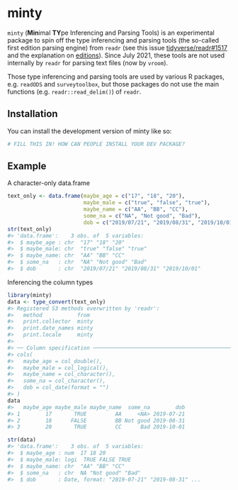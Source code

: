 
<!-- README.md is generated from README.Rmd. Please edit that file -->

# minty

<!-- badges: start -->

<!-- badges: end -->

`minty` (**Min**imal **TY**pe Inferencing and Parsing Tools) is an
experimental package to spin off the type inferencing and parsing tools
(the so-called first edition parsing engine) from `readr` (see this
issue
[tidyverse/readr\#1517](https://github.com/tidyverse/readr/issues/1517)
and the explanation on
[editions](https://github.com/tidyverse/readr?tab=readme-ov-file#editions)).
Since July 2021, these tools are not used internally by `readr` for
parsing text files (now by `vroom`).

Those type inferencing and parsing tools are used by various R packages,
e.g. `readODS` and `surveytoolbox`, but those packages do not use the
main functions (e.g. `readr::read_delim()`) of `readr`.

## Installation

You can install the development version of minty like so:

``` r
# FILL THIS IN! HOW CAN PEOPLE INSTALL YOUR DEV PACKAGE?
```

## Example

A character-only data.frame

``` r
text_only <- data.frame(maybe_age = c("17", "18", "20"),
                        maybe_male = c("true", "false", "true"),
                        maybe_name = c("AA", "BB", "CC"),
                        some_na = c("NA", "Not good", "Bad"),
                        dob = c("2019/07/21", "2019/08/31", "2019/10/01"))
str(text_only)
#> 'data.frame':    3 obs. of  5 variables:
#>  $ maybe_age : chr  "17" "18" "20"
#>  $ maybe_male: chr  "true" "false" "true"
#>  $ maybe_name: chr  "AA" "BB" "CC"
#>  $ some_na   : chr  "NA" "Not good" "Bad"
#>  $ dob       : chr  "2019/07/21" "2019/08/31" "2019/10/01"
```

Inferencing the column types

``` r
library(minty)
data <- type_convert(text_only)
#> Registered S3 methods overwritten by 'readr':
#>   method           from 
#>   print.collector  minty
#>   print.date_names minty
#>   print.locale     minty
#> 
#> ── Column specification ────────────────────────────────────────────────────────
#> cols(
#>   maybe_age = col_double(),
#>   maybe_male = col_logical(),
#>   maybe_name = col_character(),
#>   some_na = col_character(),
#>   dob = col_date(format = "")
#> )
data
#>   maybe_age maybe_male maybe_name  some_na        dob
#> 1        17       TRUE         AA     <NA> 2019-07-21
#> 2        18      FALSE         BB Not good 2019-08-31
#> 3        20       TRUE         CC      Bad 2019-10-01
```

``` r
str(data)
#> 'data.frame':    3 obs. of  5 variables:
#>  $ maybe_age : num  17 18 20
#>  $ maybe_male: logi  TRUE FALSE TRUE
#>  $ maybe_name: chr  "AA" "BB" "CC"
#>  $ some_na   : chr  NA "Not good" "Bad"
#>  $ dob       : Date, format: "2019-07-21" "2019-08-31" ...
```
